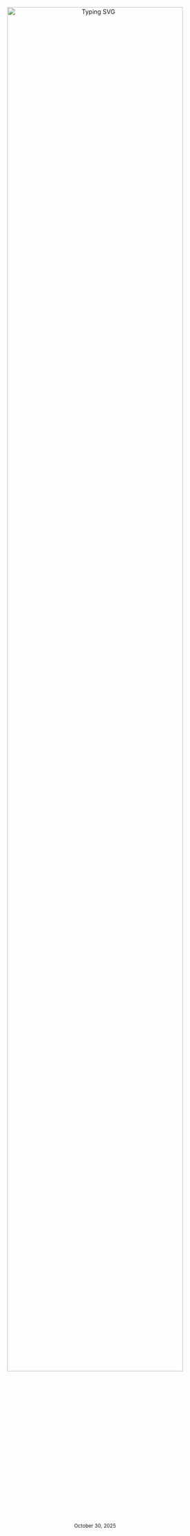 <div align="center">
    <a href="#"><img src="https://readme-typing-svg.herokuapp.com?font=Roboto+Mono&weight=600&size=22&pause=500&color=FFFFFF&center=true&vCenter=true&width=600&lines=Hello%2C%20I%20am%20Elsy%20CHARLES" alt="Typing SVG" width="90%"/></a>
</div>

<div align="center">
<sub>October 30, 2025</sub>
</div>
